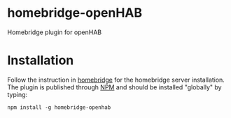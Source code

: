 # homebridge-openHAB
Homebridge plugin for openHAB

# Installation
Follow the instruction in [homebridge](https://www.npmjs.com/package/homebridge) for the homebridge server installation.
The plugin is published through [NPM](https://www.npmjs.com/package/homebridge-openhab) and should be installed "globally" by typing:

    npm install -g homebridge-openhab
